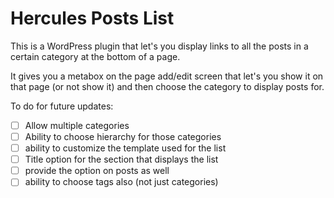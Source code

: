 Hercules Posts List
===================

This is a WordPress plugin that let's you display links to all the posts in a certain category at the bottom of a page.

It gives you a metabox on the page add/edit screen that let's you show it on that page (or not show it) and then choose
the category to display posts for.

To do for future updates:
  - [ ] Allow multiple categories
  - [ ] Ability to choose hierarchy for those categories
  - [ ] ability to customize the template used for the list
  - [ ] Title option for the section that displays the list
  - [ ] provide the option on posts as well
  - [ ] ability to choose tags also (not just categories)
